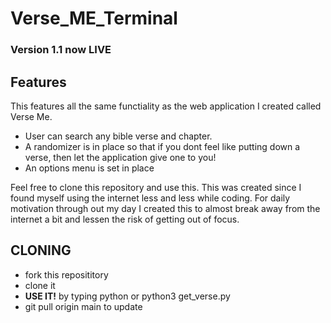 # Verse_ME_Terminal

### Version 1.1 now LIVE

## Features

This features all the same functiality as the web application I created called Verse Me.
- User can search any bible verse and chapter.
- A randomizer is in place so that if you dont feel like putting down a verse, then let the application give one to you!
- An options menu is set in place

Feel free to clone this repository and use this.
This was created since I found myself using the internet less and less while coding. For daily motivation through out my day I created this to almost break away from the internet a bit and lessen the risk of getting out of focus. 

## CLONING
- fork this reposititory
- clone it
- <strong>USE IT!</strong> by typing python or python3 get_verse.py
- git pull origin main to update
